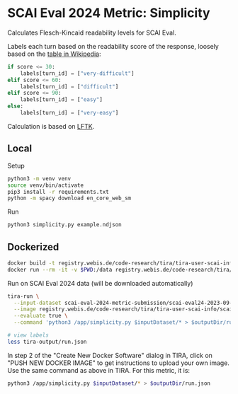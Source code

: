 # SCAI Eval 2024 Metric: Simplicity
Calculates Flesch-Kincaid readability levels for SCAI Eval.

Labels each turn based on the readability score of the response, loosely based on the [table in Wikipedia](https://en.wikipedia.org/wiki/Flesch%E2%80%93Kincaid_readability_tests#Flesch_reading_ease):
```python
if score <= 30:
    labels[turn_id] = ["very-difficult"]
elif score <= 60:
    labels[turn_id] = ["difficult"]
elif score <= 90:
    labels[turn_id] = ["easy"]
else:
    labels[turn_id] = ["very-easy"]
```

Calculation is based on [LFTK](https://github.com/brucewlee/lftk).


## Local
Setup
```bash
python3 -m venv venv
source venv/bin/activate
pip3 install -r requirements.txt
python -m spacy download en_core_web_sm
```

Run
```bash
python3 simplicity.py example.ndjson
```


## Dockerized
```bash
docker build -t registry.webis.de/code-research/tira/tira-user-scai-info/scai-eval24-metric-simplicity:1.0.0 .
docker run --rm -it -v $PWD:/data registry.webis.de/code-research/tira/tira-user-scai-info/scai-eval24-metric-simplicity:1.0.0 /data/example.ndjson
```

Run on SCAI Eval 2024 data (will be downloaded automatically)
```bash
tira-run \
  --input-dataset scai-eval-2024-metric-submission/scai-eval24-2023-09-26-20230926-training \
  --image registry.webis.de/code-research/tira/tira-user-scai-info/scai-eval24-metric-simplicity:1.0.0 \
  --evaluate true \
  --command 'python3 /app/simplicity.py $inputDataset/* > $outputDir/run.json'

# view labels
less tira-output/run.json
```

In step 2 of the "Create New Docker Software" dialog in TIRA, click on "PUSH NEW DOCKER IMAGE" to get instructions to upload your own image. Use the same command as above in TIRA. For this metric, it is:
```bash
python3 /app/simplicity.py $inputDataset/* > $outputDir/run.json
```


